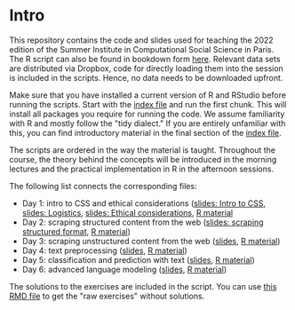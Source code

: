 # Intro

This repository contains the code and slides used for teaching the 2022 edition of the Summer Institute in Computational Social Science in Paris. The R script can also be found in bookdown form [here](https://bookdown.org/f_lennert/bookdown_script/). Relevant data sets are distributed via Dropbox, code for directly loading them into the session is included in the scripts. Hence, no data needs to be downloaded upfront.

Make sure that you have installed a current version of R and RStudio before running the scripts. Start with the [index file](bookdown_script/index.Rmd) and run the first chunk. This will install all packages you require for running the code. We assume familiarity with R and mostly follow the "tidy dialect." If you are entirely unfamiliar with this, you can find introductory material in the final section of the [index file](bookdown_script/index.Rmd).

The scripts are ordered in the way the material is taught. Throughout the course, the theory behind the concepts will be introduced in the morning lectures and the practical implementation in R in the afternoon sessions.

The following list connects the corresponding files:

* Day 1: intro to CSS and ethical considerations ([slides: Intro to CSS](slides/sicss2022-day1.1_welcome.pdf), [slides: Logistics](slides/sicss2022-day1.2_logistics.pdf), [slides: Ethical considerations](slides/sicss2022-day1.3_scraping-ethics.pdf), [R material](bookdown_script/index.Rmd)
* Day 2: scraping structured content from the web ([slides: scraping structured format](slides/sicss2022-day2_scraping-structured.pdf), [R material](bookdown_script/01-scraping_structured.Rmd))
* Day 3: scraping unstructured content from the web ([slides](), [R material](bookdown_script/02-scraping_unstructured.Rmd))
* Day 4: text preprocessing ([slides](), [R material](bookdown_script/03-scraping_unstructured.Rmd))
* Day 5: classification and prediction with text ([slides](), [R material](bookdown_script/04-scraping_unstructured.Rmd))
* Day 6: advanced language modeling ([slides](), [R material](bookdown_script/02-scraping_unstructured.Rmd))

The solutions to the exercises are included in the script. You can use [this RMD file](bookdown_script/_exercises.Rmd) to get the "raw exercises" without solutions. 


